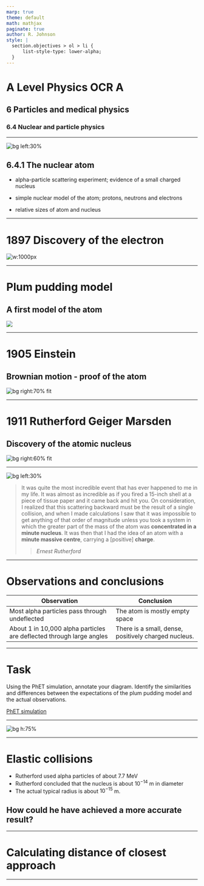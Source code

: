 ```yaml
---
marp: true
theme: default
math: mathjax
paginate: true
author: R. Johnson
style: |
  section.objectives > ol > li {
      list-style-type: lower-alpha;
  }
---
```


# A Level Physics OCR A

## 6 Particles and medical physics

### 6.4 Nuclear and particle physics

---

<!-- _class: objectives -->

![bg left:30%](https://upload.wikimedia.org/wikipedia/commons/thumb/f/f8/Sir_Ernest_Rutherford_LCCN2014716719_-_restoration1.jpg/1280px-Sir_Ernest_Rutherford_LCCN2014716719_-_restoration1.jpg)

## 6.4.1 The nuclear atom

- alpha-particle scattering experiment; evidence of a small charged nucleus

- simple nuclear model of the atom; protons, neutrons and electrons

- relative sizes of atom and nucleus

---

# 1897 Discovery of the electron

![w:1000px](https://upload.wikimedia.org/wikipedia/commons/0/08/Thomson_cathode_ray_exp.gif)

---

# Plum pudding model

## A first model of the atom

![](https://upload.wikimedia.org/wikipedia/commons/2/26/Plum_pudding_model.svg)

---

# 1905 Einstein

## Brownian motion - proof of the atom

![bg right:70% fit](https://upload.wikimedia.org/wikipedia/commons/thumb/c/c2/Brownian_motion_large.gif/220px-Brownian_motion_large.gif)

---

# 1911 Rutherford Geiger Marsden

## Discovery of the atomic nucleus

![bg right:60% fit](https://upload.wikimedia.org/wikipedia/commons/f/f9/Geiger-Marsden_experiment_expectation_and_result.svg)

---

![bg left:30%](https://upload.wikimedia.org/wikipedia/commons/thumb/f/f8/Sir_Ernest_Rutherford_LCCN2014716719_-_restoration1.jpg/1280px-Sir_Ernest_Rutherford_LCCN2014716719_-_restoration1.jpg)

> It was quite the most incredible event that has ever happened to me in my life. It was almost as incredible as if you fired a 15-inch shell at a piece of tissue paper and it came back and hit you. On consideration, I realized that this scattering backward must be the result of a single collision, and when I made calculations I saw that it was impossible to get anything of that order of magnitude unless you took a system in which the greater part of the mass of the atom was **concentrated in a minute nucleus**. It was then that I had the idea of an atom with a **minute massive centre**, carrying a [positive] **charge**.
>
> > _Ernest Rutherford_

---

# Observations and conclusions

| Observation                                                          | Conclusion                                           |
| -------------------------------------------------------------------- | ---------------------------------------------------- |
| Most alpha particles pass through undeflected                        | The atom is mostly empty space                       |
| About 1 in 10,000 alpha particles are deflected through large angles | There is a small, dense, positively charged nucleus. |

---

# Task

Using the PhET simulation, annotate your diagram. Identify the similarities and differences between the expectations of the plum pudding model and the actual observations.

[PhET simulation](https://phet.colorado.edu/sims/html/rutherford-scattering/latest/rutherford-scattering_en.html)

---

![bg h:75%](https://upload.wikimedia.org/wikipedia/commons/f/f9/Geiger-Marsden_experiment_expectation_and_result.svg)

---

# Elastic collisions

- Rutherford used alpha particles of about 7.7 MeV
- Rutherford concluded that the nucleus is about $10^{-14}$ m in diameter
- The actual typical radius is about $10^{-15}$ m.

## How could he have achieved a more accurate result?

---

# Calculating distance of closest approach

---
